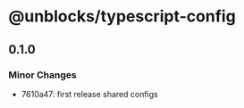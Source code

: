# @unblocks/typescript-config

## 0.1.0

### Minor Changes

- 7610a47: first release shared configs

